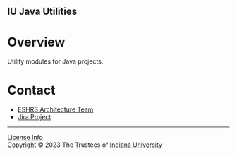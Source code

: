 IU Java Utilities
-----------------

Overview
========

Utility modules for Java projects.

Contact
=======
- [ESHRS Architecture Team](mailto:ess-dev-l@iu.edu)
- [Jira Project](https://iu-uits.atlassian.net/projects/STARCH)

---
[License Info](LICENSE.md)  
[Copyright](https://www.iu.edu/copyright/) &copy; 2023 The Trustees of [Indiana University](https://iu.edu/)  

